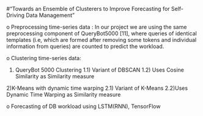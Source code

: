 #“Towards an Ensemble of Clusterers to Improve Forecasting for Self-Driving Data Management”

o Preprocessing time-series data : In our project we are using the same preprocessing component of
QueryBot5000 [11], where queries of identical templates (i.e, which
are formed after removing some tokens and individual information
from queries) are counted to predict the workload. 

o Clustering time-series data: 
1) QueryBot 5000 Clustering
	1.1) Variant of DBSCAN
	1.2) Uses Cosine Similarity as Similarity measure

2)K-Means with dynamic time warping 
	2.1) Variant of K-Means
	2.2)Uses Dynamic Time Warping as Similarity measure


o Forecasting of DB workload using LSTM(RNN), TensorFlow
